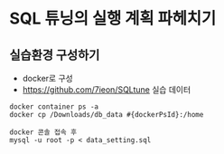 # SQL 튜닝의 실행 계획 파헤치기

## 실습환경 구성하기
- docker로 구성
- https://github.com/7ieon/SQLtune 실습 데이터
```
docker container ps -a
docker cp /Downloads/db_data #{dockerPsId}:/home

docker 콘솔 접속 후
mysql -u root -p < data_setting.sql
```